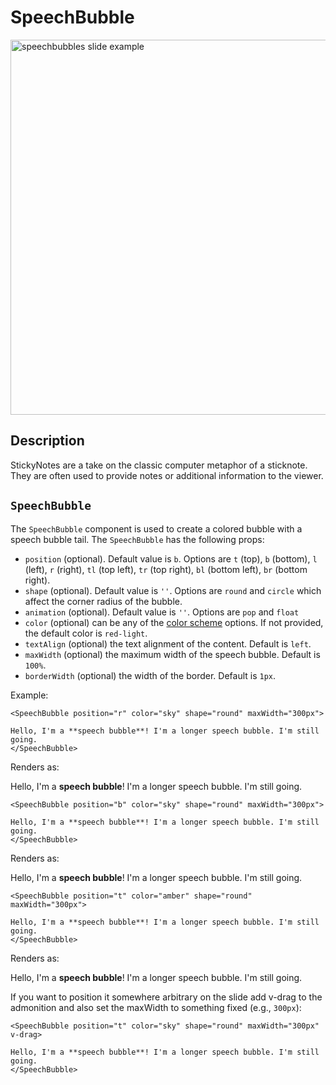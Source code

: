 # SpeechBubble

<img src="/screenshots/35.png" alt="speechbubbles slide example" width="600" class="screenshot mb-10 mt-10"/>

## Description

StickyNotes are a take on the classic computer metaphor of a sticknote. They are often used to provide notes or additional information to the viewer.

## `SpeechBubble`

The `SpeechBubble` component is used to create a colored bubble with a speech bubble tail. The `SpeechBubble` has the following props:

- `position` (optional). Default value is `b`. Options are `t` (top), `b` (bottom), `l` (left), `r` (right), `tl` (top left), `tr` (top right), `bl` (bottom left), `br` (bottom right).
- `shape` (optional). Default value is `''`. Options are `round` and `circle` which affect the corner radius of the bubble.
- `animation` (optional). Default value is `''`. Options are `pop` and `float`
- `color` (optional) can be any of the [color scheme](/colors) options. If not provided, the default color is `red-light`.
- `textAlign` (optional) the text alignment of the content. Default is `left`.
- `maxWidth` (optional) the maximum width of the speech bubble. Default is `100%`.
- `borderWidth` (optional) the width of the border. Default is `1px`.

Example:

```vue
<SpeechBubble position="r" color="sky" shape="round" maxWidth="300px">

Hello, I'm a **speech bubble**! I'm a longer speech bubble. I'm still going.
</SpeechBubble>
```

Renders as:
<SpeechBubble position="r" color='sky' shape="round" maxWidth="300px">

Hello, I'm a **speech bubble**! I'm a longer speech bubble. I'm still going.
</SpeechBubble>

```vue
<SpeechBubble position="b" color="sky" shape="round" maxWidth="300px">

Hello, I'm a **speech bubble**! I'm a longer speech bubble. I'm still going.
</SpeechBubble>
```

Renders as:
<SpeechBubble position="b" color='sky' shape="round" maxWidth="300px">

Hello, I'm a **speech bubble**! I'm a longer speech bubble. I'm still going.
</SpeechBubble>

```vue
<SpeechBubble position="t" color="amber" shape="round" maxWidth="300px">

Hello, I'm a **speech bubble**! I'm a longer speech bubble. I'm still going.
</SpeechBubble>
```

Renders as:
<SpeechBubble position="t" color='amber' shape="round" maxWidth="300px">

Hello, I'm a **speech bubble**! I'm a longer speech bubble. I'm still going.
</SpeechBubble>

If you want to position it somewhere arbitrary on the slide add v-drag to the admonition and also set the maxWidth to something fixed (e.g., `300px`):

```vue
<SpeechBubble position="t" color="sky" shape="round" maxWidth="300px" v-drag>

Hello, I'm a **speech bubble**! I'm a longer speech bubble. I'm still going.
</SpeechBubble>
```
